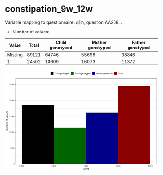 # constipation_9w_12w
Variable mapping to questionnaire: q1m, question AA268.
.
- Number of values:

| Value | Total | Child genotyped | Mother genotyped | Father genotyped |
| ----- | ----- | --------------- | ---------------- | ---------------- |
| Missing | 89121 | 64746 | 55696 | 38846 |
| 1 | 24502 | 18609 | 16073 |11372 |



![](constipation_9w_12w_n.png)



